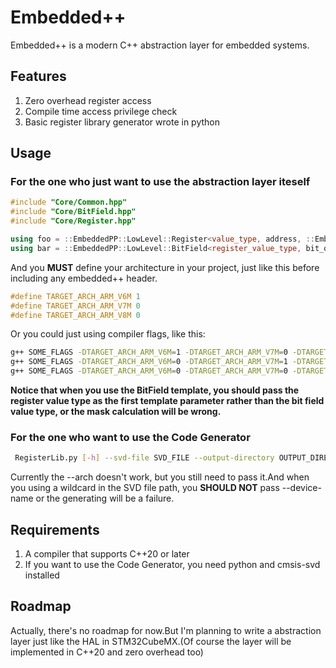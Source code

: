 # Embedded++
Embedded++ is a modern C++ abstraction layer for embedded systems.

## Features
1. Zero overhead register access
2. Compile time access privilege check
3. Basic register library generator wrote in python

## Usage

### For the one who just want to use the abstraction layer iteself
```cpp
#include "Core/Common.hpp"
#include "Core/BitField.hpp"
#include "Core/Register.hpp"

using foo = ::EmbeddedPP::LowLevel::Register<value_type, address, ::EmbeddedPP::LowLevel::Accessibility::Privlege>;
using bar = ::EmbeddedPP::LowLevel::BitField<register_value_type, bit_offset, bit_width>;
```
And you **MUST** define your architecture in your project, just like this before including any embedded++ header.
```cpp
#define TARGET_ARCH_ARM_V6M 1
#define TARGET_ARCH_ARM_V7M 0
#define TARGET_ARCH_ARM_V8M 0
```
Or you could just using compiler flags, like this:
```bash
g++ SOME_FLAGS -DTARGET_ARCH_ARM_V6M=1 -DTARGET_ARCH_ARM_V7M=0 -DTARGET_ARCH_ARM_V8M=0
g++ SOME_FLAGS -DTARGET_ARCH_ARM_V6M=0 -DTARGET_ARCH_ARM_V7M=1 -DTARGET_ARCH_ARM_V8M=0
g++ SOME_FLAGS -DTARGET_ARCH_ARM_V6M=0 -DTARGET_ARCH_ARM_V7M=0 -DTARGET_ARCH_ARM_V8M=1
```
**Notice that when you use the BitField template, you should pass the register value type as the first template parameter rather than the bit field value type, or the mask calculation will be wrong.**

### For the one who want to use the Code Generator
```bash
 RegisterLib.py [-h] --svd-file SVD_FILE --output-directory OUTPUT_DIRECTORY --arch {ARMv6M,ARMv7M} [--device-name DEVICE_NAME]
```
Currently the --arch doesn't work, but you still need to pass it.And when you using a wildcard in the SVD file path, you **SHOULD NOT** pass --device-name or the generating will be a failure.

## Requirements
1. A compiler that supports C++20 or later
2. If you want to use the Code Generator, you need python and cmsis-svd installed

## Roadmap
Actually, there's no roadmap for now.But I'm planning to write a abstraction layer just like the HAL in STM32CubeMX.(Of course the layer will be implemented in C++20 and zero overhead too)